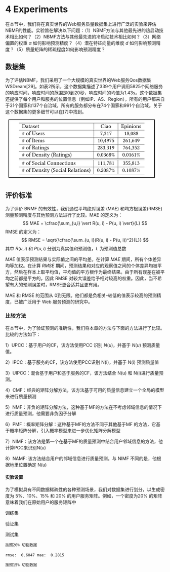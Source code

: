 # 4 Experiments

在本节中，我们将在真实世界的Web服务质量数据集上进行广泛的实验来评估NBMF的性能。实验旨在解决以下问题：（1）NBMF方法与其他最先进的热启动技术相比如何？（2）NBMF方法与其他最先进的冷启动技术相比如何？（3）网络偏置的权重 $\alpha$ 如何影响预测精度？（4）潜在特征向量的维度 $d$ 如何影响预测精度？（5）质量矩阵的稀疏程度如何影响预测精度？

## 数据集

为了评估NBMF，我们采用了一个大规模的真实世界的Web服务Qos数据集WSDream[29]。如表2所示，这个数据集描述了339个用户调用5825个网络服务的响应时间，响应时间的范围是0到20秒，响应时间的均值为1.43s。这个数据集还提供了每个用户和服务的位置信息（例如IP、AS、Region），所有的用户都来自于31个国家和137个自治域，所有的服务都分布在74个国家和991个自治域。关于这个数据集的更多细节可以在[7]中找到。

![image-20220213012743620](image-20220213012743620.png)

## 评价标准

为了评价 BNMF 的有效性，我们通过平均绝对误差 (MAE) 和均方根误差(RMSE) 测量预测精度与其他预测方法进行了比较。MAE 的定义为：
$$
MAE = \cfrac{\sum_{u,i} \vert R(u, i) - P(u, i) \vert}{L}
$$
RMSE 的定义为：
$$
RMSE = \sqrt{\cfrac{\sum_{u, i}(R(u, i) - P(u, i))^2}{L}}
$$
其中 $R(u, i)$ 和 $P(u, i)$ 分别为真实值和预测值，$L$ 为预测值总数

$MAE$ 值表示预测结果与实际值之间的平均差。在计算 $MAE$ 期间，所有个体差异均等加权。在计算 $RMSE$ 期间，预测结果和对应的观察值之间的个体差异均被平方，然后在样本上取平均值，平均值的平方根作为最终结果。由于所有误差在被平均之前都是平方的，因此 RMSE 对较大误差给予相对较高的权重。因此，当不希望有大的预测误差时，RMSE更合适并且更有用。

MAE 和 RMSE 的范围从 0到无限。他们都是负相关-较低的值表示较高的预测精度，已被广泛用于 Web 服务预测的研究中。



### 比较方法

在本节中，为了验证预测的准确性，我们将本章的方法与下面的方法进行了比较。比较的方法如下：

1）UPCC：基于用户的CF，该方法使用PCC 识别 $N(u)$，并基于 $N(u)$ 预测质量值。

2）IPCC：基于服务的CF，该方法使用PCC识别 N(i)，并基于 N(i) 预测质量值

3）UIPCC：混合基于用户和基于服务的CF，该方法结合 N(u) 和 N(i)进行质量预测。

4）CMF：经典的矩阵分解方法，该方法基于可用的质量信息建立一个全局的模型来进行质量预测

5）NMF：非负的矩阵分解方法，这种基于MF的方法在不考虑邻域信息的情况下进行质量预测，他需要非负因子分解

6）PMF：概率矩阵分解：这种基于MF的方法不同于其他基于MF 的方法，它基于概率矩阵分解，引入概率模型来进一步优化矩阵分解模型

7）NIMF：该方法是第一个在基于MF的质量预测中结合用户邻域信息的方法，他计算PCC来识别N(u)

8）NAMF: 该方法结合用户的邻域信息进行质量预测。与 NIMF 不同的是，他根据地里位置确定 N(u)



#### 实验设置

为了模拟具有不同数据稀疏性的各种预测场景，我们对数据集进行划分，以生成密度为 5%、10%、15% 和 20% 的用户服务矩阵。例如，一个密度为20% 的矩阵意味着我们在原始用户的服务矩阵中



训练集 

验证集

测试集



```
按照20% 切割数据

rmse:  0.6047 mae:  0.2815
```



```
按照15% 切割数据


```



